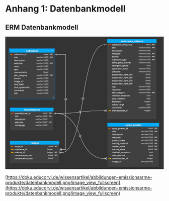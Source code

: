 # Anhang 1: Datenbankmodell
 
## ERM Datenbankmodell

![Datenbankmodell](images/datenbankmodell.png "Datenbankmodell")

[https://doku.educorvi.de/wissensartikel/abbildungen-emissionsarme-produkte/datenbankmodell.png/image_view_fullscreen](https://doku.educorvi.de/wissensartikel/abbildungen-emissionsarme-produkte/datenbankmodell.png/image_view_fullscreen)

